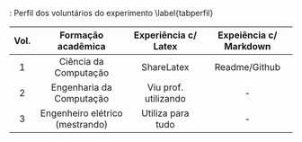 : Perfil dos voluntários do experimento \label{tabperfil}

|Vol.|Formação acadêmica           |Experiência c/ Latex| Expeiência c/ Markdown|
|:-:|:----------------------------:|:------------------:|:--------------------:|
|1  |Ciência da Computação         |ShareLatex          | Readme/Github|
|2  |Engenharia da Computação      |Viu prof. utilizando|-|
|3  |Engenheiro elétrico (mestrando)|Utiliza para tudo  |-|
